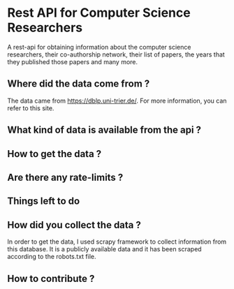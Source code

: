 # Rest API for Computer Science Researchers

A rest-api for obtaining information about the computer science researchers,
their co-authorship network, their list of papers, the years that they published 
those papers and many more.

## Where did the data come from ?
The data came from https://dblp.uni-trier.de/. For more information, you can 
refer to this site.

## What kind of data is available from the api ?

## How to get the data ?

## Are there any rate-limits ?

## Things left to do

## How did you collect the data ?
In order to get the data, I used scrapy framework to collect information from
this database. It is a publicly available data and it has been scraped 
according to the robots.txt file.

## How to contribute ?